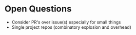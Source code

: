 # Open Questions

* Consider PR's over issue(s) especially for small things
* Single project repos (combinatory explosion and overhead)
